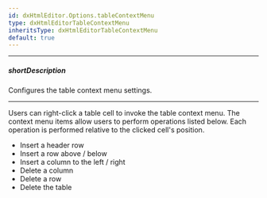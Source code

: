 ```yaml
---
id: dxHtmlEditor.Options.tableContextMenu
type: dxHtmlEditorTableContextMenu
inheritsType: dxHtmlEditorTableContextMenu
default: true
---
```

---
##### shortDescription
Configures the table context menu settings.

---
Users can right-click a table cell to invoke the table context menu. The context menu items allow users to perform operations listed below. Each operation is performed relative to the clicked cell's position.

- Insert a header row
- Insert a row above / below
- Insert a column to the left / right
- Delete a column
- Delete a row
- Delete the table
